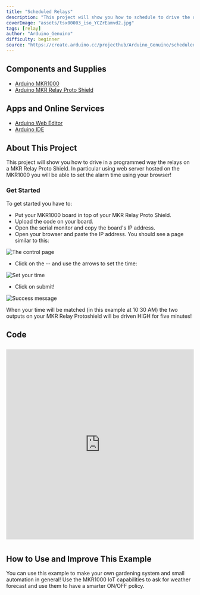 ```yaml
---
title: "Scheduled Relays"
description: "This project will show you how to schedule to drive the outputs on a MKR Relay Proto Shield using a MKR1000!"
coverImage: "assets/tsx00003_iso_YCZrEamvd2.jpg"
tags: [relay]
author: "Arduino_Genuino"
difficulty: beginner
source: "https://create.arduino.cc/projecthub/Arduino_Genuino/scheduled-relays-3c4ad2"
---
```


## Components and Supplies

- [Arduino MKR1000](https://store.arduino.cc/arduino-mkr1000)
- [Arduino MKR Relay Proto Shield](https://store.arduino.cc/mkr-relay-proto-shield)

## Apps and Online Services

- [Arduino Web Editor](https://create.arduino.cc/editor)
- [Arduino IDE](https://www.arduino.cc/en/main/software)

## About This Project


This project will show you how to drive in a programmed way the relays on a MKR Relay Proto Shield. In particular using web server hosted on the MKR1000 you will be able to set the alarm time using your browser!

### Get Started

To get started you have to:

* Put your MKR1000 board in top of your MKR Relay Proto Shield.
* Upload the code on your board.
* Open the serial monitor and copy the board's IP address.
* Open your browser and paste the IP address. You should see a page similar to this:

![The control page](assets/1_a5BBp0hNFi.png)


* Click on the -- and use the arrows to set the time:

![Set your time](assets/2_ZqAgjYpoJc.png)



* Click on submit!

![Success message](assets/3_LWgzfAXYYn.png)



When your time will be matched (in this example at 10:30 AM) the two outputs on your MKR Relay Protoshield will be driven HIGH for five minutes!

## Code
<iframe src='https://create.arduino.cc/editor/Arduino_Genuino/dc2cc0d4-82ff-462a-bebc-60bd622f101e/preview?embed&snippet' style='height:510px;width:100%;margin:10px 0' frameborder='0'></iframe>


## How to Use and Improve This Example

You can use this example to make your own gardening system and small automation in general! Use the MKR1000 IoT capabilities to ask for weather forecast and use them to have a smarter ON/OFF policy.